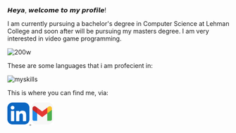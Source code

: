 𝙃𝙚𝙮𝙖, 𝙬𝙚𝙡𝙘𝙤𝙢𝙚 𝙩𝙤 𝙢𝙮 𝙥𝙧𝙤𝙛𝙞𝙡𝙚!

I am currently pursuing a bachelor's degree in Computer Science at Lehman College and soon after will be pursuing my masters degree. I am very interested in video game programming.

![200w](https://github.com/user-attachments/assets/e7077028-4eb0-44e3-a77e-2fe91e379ba7) <a height = "10"/>

These are some languages that i am profecient in:

![myskills](https://skillicons.dev/icons?i=java,mysql,nodejs,discord,kotlin)

This is where you can find me, via:

<a href = "https://www.linkedin.com/in/angel-doqaj-550552354" /> <img src = "https://github.com/tandpfun/skill-icons/raw/main/icons/LinkedIn.svg" height = "50"/>
<a href = "https://mailto:angeljosephdoqaj@gmail.com" /> <img src = "https://github.com/tandpfun/skill-icons/raw/main/icons/Gmail-Light.svg" height = "50"/>

